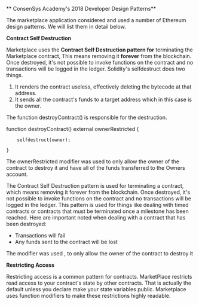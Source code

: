 ** ConsenSys Academy&#39;s 2018 Developer Design Patterns**

The marketplace application considered and used a number of Ethereum design patterns. We will list them in detail below.

**Contract Self Destruction**

Marketplace uses the **Contract Self Destruction pattern for** terminating the Marketplace contract, This means removing it  **forever**  from the blockchain. Once destroyed, it&#39;s not possible to invoke functions on the contract and no transactions will be logged in the ledger. Solidity&#39;s selfdestruct does two things.

1. It renders the contract useless, effectively deleting the bytecode at that address.
2. It sends all the contract&#39;s funds to a target address which in this case is the owner.

The function destroyContract() is responsible for the destruction.

function destroyContract() external ownerRestricted {

        selfdestruct(owner);

    }

The ownerRestricted modifier was used to only allow the owner of the contract to destroy it and have all of the funds transferred to the Owners account.

The Contract Self Destruction pattern is used for terminating a contract, which means removing it forever from the blockchain. Once destroyed, it&#39;s not possible to invoke functions on the contract and no transactions will be logged in the ledger. This pattern is used for things like dealing with timed contracts or contracts that must be terminated once a milestone has been reached. Here are important noted  when dealing with a contract that has been destroyed:

- Transactions will fail
- Any funds sent to the contract will be lost

The modifier was used , to only allow the owner of the contract to destroy it

**Restricting Access**

Restricting access is a common pattern for contracts. MarketPlace restricts read access to your contract&#39;s state by other contracts. That is actually the default unless you declare make your state variables public. Marketplace uses function modifiers to make these restrictions highly readable.
